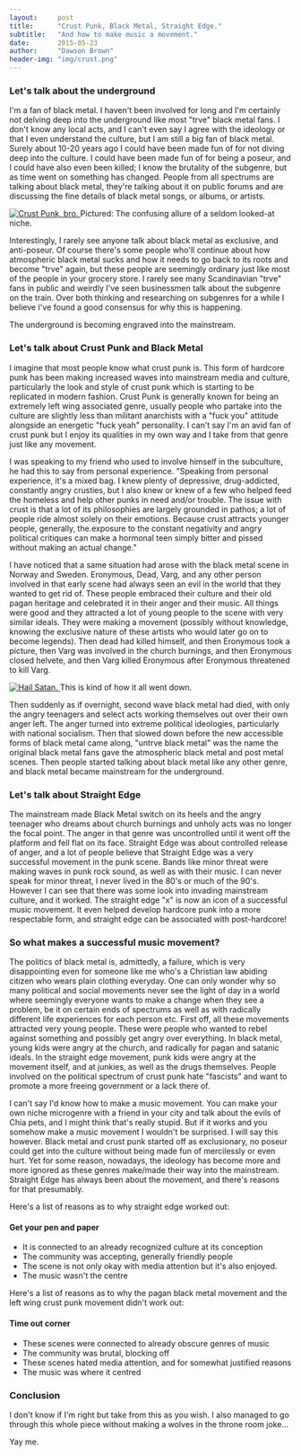 ```yaml
---
layout:     post
title:      "Crust Punk, Black Metal, Straight Edge."
subtitle:   "And how to make music a movement."
date:       2015-05-23
author:     "Dawson Brown"
header-img: "img/crust.png"
---
```


### Let's talk about the underground

I'm a fan of black metal. I haven't been involved for long and I'm certainly not delving deep into the underground like most "trve" black metal fans. I don't know any local acts, and I can't even say I agree with the ideology or that I even understand the culture, but I am still a big fan of black metal. Surely about 10-20 years ago I could have been made fun of for not diving deep into the culture. I could have been made fun of for being a poseur, and I could have also even been killed; I know the brutality of the subgenre, but as time went on something has changed. People from all spectrums are talking about black metal, they're talking about it on public forums and are discussing the fine details of black metal songs, or albums, or artists. 

<a href="#">
    <img src="http://farm2.staticflickr.com/1012/964269590_38e8cef3b0_z.jpg?zz=1" alt="Crust Punk, bro.">
</a>
<span class="caption text-muted">Pictured: The confusing allure of a seldom looked-at niche.</span>

Interestingly, I rarely see anyone talk about black metal as exclusive, and anti-poseur. Of course there's some people who'll continue about how atmospheric black metal sucks and how it needs to go back to its roots and become "trve" again, but these people are seemingly ordinary just like most of the people in your grocery store. I rarely see many Scandinavian "trve" fans in public and weirdly I've seen businessmen talk about the subgenre on the train. Over both thinking and researching on subgenres for a while I believe I've found a good consensus for why this is happening.

The underground is becoming engraved into the mainstream.


### Let's talk about Crust Punk and Black Metal

I imagine that most people know what crust punk is. This form of hardcore punk has been making increased waves into mainstream media and culture, particularly the look and style of crust punk which is starting to be replicated in modern fashion. Crust Punk is generally known for being an extremely left wing associated genre, usually people who partake into the culture are slightly less than militant anarchists with a "fuck you" attitude alongside an energetic "fuck yeah" personality. I can't say I'm an avid fan of crust punk but I enjoy its qualities in my own way and I take from that genre just like any movement.

I was speaking to my friend who used to involve himself in the subculture, he had this to say from personal experience. "Speaking from personal experience, it's a mixed bag. I knew plenty of depressive, drug-addicted, constantly angry crusties, but I also knew or knew of a few who helped feed the homeless and help other punks in need and/or trouble. The issue with crust is that a lot of its philosophies are largely grounded in pathos; a lot of people ride almost solely on their emotions. Because crust attracts younger people, generally, the.exposure to the constant negativity and angry political critiques can make a hormonal teen simply bitter and pissed without making an actual change."

I have noticed that a same situation had arose with the black metal scene in Norway and Sweden. Eronymous, Dead, Varg, and any other person involved in that early scene had always seen an evil in the world that they wanted to get rid of. These people embraced their culture and their old pagan heritage and celebrated it in their anger and their music. All things were good and they attracted a lot of young people to the scene with very similar ideals. They were making a movement (possibly without knowledge, knowing the exclusive nature of these artists who would later go on to become legends). Then dead had killed himself, and then Eronymous took a picture, then Varg was involved in the church burnings, and then Eronymous closed helvete, and then Varg killed Eronymous after Eronymous threatened to kill Varg. 

<a href="#">
    <img src="http://38.media.tumblr.com/5fed94a421ba66170618792fe919f04b/tumblr_mnh0heMLS61s2k7pvo1_500.jpg" alt="Hail Satan.">
</a>
<span class="caption text-muted">This is kind of how it all went down.</span>

Then suddenly as if overnight, second wave black metal had died, with only the angry teenagers and select acts working themselves out over their own anger left. The anger turned into extreme political ideologies, particularly with national socialism. Then that slowed down before the new accessible forms of black metal came along, "untrve black metal" was the name the original black metal fans gave the atmospheric black metal and post metal scenes. Then people started talking about black metal like any other genre, and black metal became mainstream for the underground.


### Let's talk about Straight Edge

The mainstream made Black Metal switch on its heels and the angry teenager who dreams about church burnings and unholy acts was no longer the focal point. The anger in that genre was uncontrolled until it went off the platform and fell flat on its face. Straight Edge was about controlled release of anger, and a lot of people believe that Straight Edge was a very successful movement in the punk scene. Bands like minor threat were making waves in punk rock sound, as well as with their music. I can never speak for minor threat, I never lived in the 80's or much of the 90's. However I can see that there was some look into invading mainstream culture, and it worked. The straight edge "x" is now an icon of a successful music movement. It even helped develop hardcore punk into a more respectable form, and straight edge can be associated with post-hardcore!


### So what makes a successful music movement?

The politics of black metal is, admittedly, a failure, which is very disappointing even for someone like me who's a Christian law abiding citizen who wears plain clothing everyday. One can only wonder why so many political and social movements never see the light of day in a world where seemingly everyone wants to make a change when they see a problem, be it on certain ends of spectrums as well as with radically different life experiences for each person etc. First off, all these movements attracted very young people. These were people who wanted to rebel against something and possibly get angry over everything. In black metal, young kids were angry at the church, and radically for pagan and satanic ideals. In the straight edge movement, punk kids were angry at the movement itself, and at junkies, as well as the drugs themselves. People involved on the political spectrum of crust punk hate "fascists" and want to promote a more freeing government or a lack there of.

I can't say I'd know how to make a music movement. You can make your own niche microgenre with a friend in your city and talk about the evils of Chia pets, and I might think that's really stupid. But if it works and you somehow make a music movement I wouldn't be surprised. I will say this however. Black metal and crust punk started off as exclusionary, no poseur could get into the culture without being made fun of mercilessly or even hurt. Yet for some reason, nowadays, the ideology has become more and more ignored as these genres make/made their way into the mainstream. Straight Edge has always been about the movement, and there's reasons for that presumably.

Here's a list of reasons as to why straight edge worked out:

#### Get your pen and paper

* It is connected to an already recognized culture at its conception
* The community was accepting, generally friendly people
* The scene is not only okay with media attention but it's also enjoyed.
* The music wasn't the centre

Here's a list of reasons as to why the pagan black metal movement and the left wing crust punk movement didn't work out:

#### Time out corner
* These scenes were connected to already obscure genres of music
* The community was brutal, blocking off
* These scenes hated media attention, and for somewhat justified reasons
* The music was where it centred


### Conclusion 

I don't know if I'm right but take from this as you wish. I also managed to go through this whole piece without making a wolves in the throne room joke... 

Yay me.